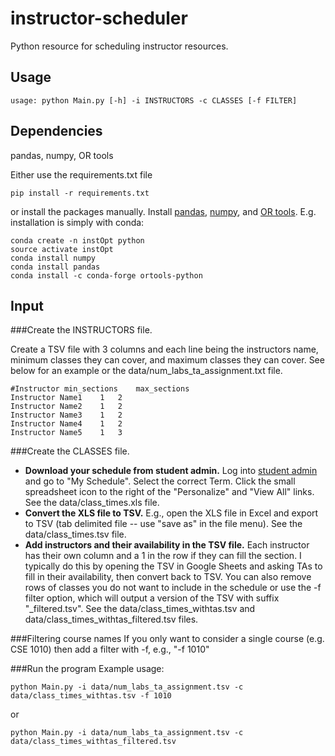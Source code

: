 # instructor-scheduler
Python resource for scheduling instructor resources.

## Usage
```
usage: python Main.py [-h] -i INSTRUCTORS -c CLASSES [-f FILTER]
```

## Dependencies

pandas, numpy, OR tools

Either use the requirements.txt file
```
pip install -r requirements.txt
```
or install the packages manually. 
Install [pandas](https://pandas.pydata.org/docs/getting_started/install.html), 
[numpy](https://numpy.org/install/), and
[OR tools](https://developers.google.com/optimization/install).
E.g. installation is simply with conda: 
```
conda create -n instOpt python
source activate instOpt
conda install numpy
conda install pandas
conda install -c conda-forge ortools-python
```

## Input

###Create the INSTRUCTORS file.

Create a TSV file with 3 columns and each line being the instructors name, 
minimum classes they can cover, and maximum classes they can cover. See below for 
an example or the data/num_labs_ta_assignment.txt file.
```
#Instructor	min_sections	max_sections
Instructor Name1	1	2
Instructor Name2	1	2
Instructor Name3	1	2
Instructor Name4	1	2
Instructor Name5	1	3
```


###Create the CLASSES file.

- **Download your schedule from student admin.** Log into [student admin](https://student.studentadmin.uconn.edu/) and 
go to "My Schedule". Select the correct Term. Click the small spreadsheet icon to the right of the 
  "Personalize" and "View All" links. See the data/class_times.xls file.
- **Convert the XLS file to TSV.** E.g., open the XLS file in Excel and export to TSV (tab delimited 
  file -- use "save as" in the file menu). See the data/class_times.tsv file.
- **Add instructors and their availability in the TSV file.** Each instructor has their own column and a 1 in the row 
  if they can fill the section. I typically do this by opening the TSV in Google Sheets and asking TAs
  to fill in their availability, then convert back to TSV. You can also remove rows of classes you do not want to 
  include in the schedule or use the -f filter option, which will output a version of the TSV with suffix "_filtered.tsv". 
  See the data/class_times_withtas.tsv and data/class_times_withtas_filtered.tsv files.


###Filtering course names
If you only want to consider a single course (e.g. CSE 1010) then add a filter with -f, e.g., "-f 1010"

###Run the program
Example usage:
```
python Main.py -i data/num_labs_ta_assignment.tsv -c data/class_times_withtas.tsv -f 1010
```
or 
```
python Main.py -i data/num_labs_ta_assignment.tsv -c data/class_times_withtas_filtered.tsv
```
